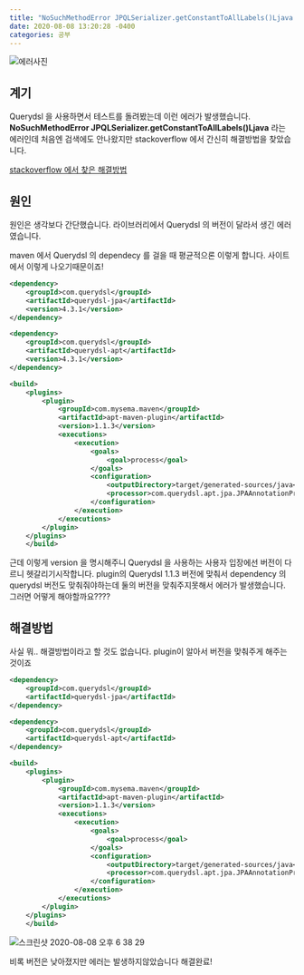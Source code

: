 ```yaml
---
title: "NoSuchMethodError JPQLSerializer.getConstantToAllLabels()Ljava 오류 (해결)"     
date: 2020-08-08 13:20:28 -0400
categories: 공부
---
```


![에러사진](https://user-images.githubusercontent.com/45488643/89704874-0d9c7a00-d993-11ea-8c74-3eecb01d7f57.png)

## 계기
Querydsl 을 사용하면서 테스트를 돌려봤는데 이런 에러가 발생했습니다. **NoSuchMethodError JPQLSerializer.getConstantToAllLabels()Ljava** 라는 에러인데 처음엔 검색에도 안나왔지만 stackoverflow 에서 간신히 해결방법을 찾았습니다.

[stackoverflow 에서 찾은 해결방법](https://stackoverflow.com/questions/16218100/querydsl-nosuchmethoderror-jpa-jpqlquery-from)

## 원인
원인은 생각보다 간단했습니다. 라이브러리에서 Querydsl 의 버전이 달라서 생긴 에러였습니다.

maven 에서 Querydsl 의 dependecy 를 걸을 때 평균적으론 이렇게 합니다. 사이트에서 이렇게 나오기때문이죠!
```xml
<dependency>
    <groupId>com.querydsl</groupId>
    <artifactId>querydsl-jpa</artifactId>
    <version>4.3.1</version>
</dependency>

<dependency>
    <groupId>com.querydsl</groupId>
    <artifactId>querydsl-apt</artifactId>
    <version>4.3.1</version>
</dependency>

<build>
    <plugins>
        <plugin>
            <groupId>com.mysema.maven</groupId>
            <artifactId>apt-maven-plugin</artifactId>
            <version>1.1.3</version>
            <executions>
                <execution>
                    <goals>
                        <goal>process</goal>
                    </goals>
                    <configuration>
                        <outputDirectory>target/generated-sources/java</outputDirectory>
                        <processor>com.querydsl.apt.jpa.JPAAnnotationProcessor</processor>
                    </configuration>
                </execution>
            </executions>
        </plugin>
    </plugins>
    </build>
```

근데 이렇게 version 을 명시해주니 Querydsl 을 사용하는 사용자 입장에선 버전이 다르니 헷갈리기시작합니다. plugin의 Querydsl 1.1.3 버전에 맞춰서 dependency 의 querydsl 버전도 맞춰줘야하는데 둘의 버전을 맞춰주지못해서 에러가 발생했습니다.
그러면 어떻게 해야할까요????

## 해결방법
사실 뭐.. 해결방법이라고 할 것도 없습니다. plugin이 알아서 버전을 맞춰주게 해주는 것이죠
```xml
<dependency>
    <groupId>com.querydsl</groupId>
    <artifactId>querydsl-jpa</artifactId>
</dependency>

<dependency>
    <groupId>com.querydsl</groupId>
    <artifactId>querydsl-apt</artifactId>
</dependency>

<build>
    <plugins>
        <plugin>
            <groupId>com.mysema.maven</groupId>
            <artifactId>apt-maven-plugin</artifactId>
            <version>1.1.3</version>
            <executions>
                <execution>
                    <goals>
                        <goal>process</goal>
                    </goals>
                    <configuration>
                        <outputDirectory>target/generated-sources/java</outputDirectory>
                        <processor>com.querydsl.apt.jpa.JPAAnnotationProcessor</processor>
                    </configuration>
                </execution>
            </executions>
        </plugin>
    </plugins>
    </build>
```

![스크린샷 2020-08-08 오후 6 38 29](https://user-images.githubusercontent.com/45488643/89707127-6d505080-d9a6-11ea-92a9-f8294821cd01.png)

비록 버전은 낮아졌지만 에러는 발생하지않았습니다 해결완료!  
